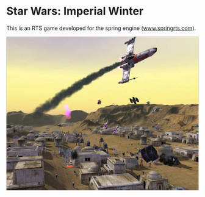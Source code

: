 Star Wars: Imperial Winter
==========================

This is an RTS game developed for the spring engine (www.springrts.com). 

![alt text](bitmaps/loadpictures/screen412.jpg?raw=true "Splash Screen")


